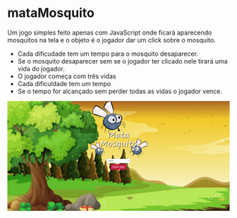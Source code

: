 # mataMosquito
Um jogo simples feito apenas com JavaScript onde ficará aparecendo mosquitos na tela e o objeto é o jogador dar um click
sobre o mosquito.

* Cada dificudade tem um tempo para o mosquito desaparecer.
* Se o mosquito desaparecer sem se o jogador ter clicado
nele tirará uma vida do jogador.
* O jogador começa com três vidas
* Cada dificuldade tem um tempo
* Se o tempo for alcançado sem perder todas as
vidas o jogador vence.

![alt text](./preview/preview.gif)
